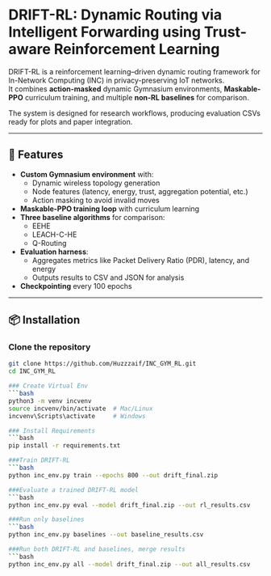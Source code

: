 # DRIFT-RL: Dynamic Routing via Intelligent Forwarding using Trust-aware Reinforcement Learning

DRIFT-RL is a reinforcement learning–driven dynamic routing framework for In-Network Computing (INC) in privacy-preserving IoT networks.  
It combines **action-masked** dynamic Gymnasium environments, **Maskable-PPO** curriculum training, and multiple **non-RL baselines** for comparison.

The system is designed for research workflows, producing evaluation CSVs ready for plots and paper integration.

---

## 📌 Features
- **Custom Gymnasium environment** with:
  - Dynamic wireless topology generation
  - Node features (latency, energy, trust, aggregation potential, etc.)
  - Action masking to avoid invalid moves
- **Maskable-PPO training loop** with curriculum learning
- **Three baseline algorithms** for comparison:
  - EEHE
  - LEACH-C-HE
  - Q-Routing
- **Evaluation harness**:
  - Aggregates metrics like Packet Delivery Ratio (PDR), latency, and energy
  - Outputs results to CSV and JSON for analysis
- **Checkpointing** every 100 epochs


---

## 📦 Installation

### Clone the repository
```bash
git clone https://github.com/Huzzzaif/INC_GYM_RL.git
cd INC_GYM_RL

### Create Virtual Env
```bash
python3 -m venv incvenv
source incvenv/bin/activate  # Mac/Linux
incvenv\Scripts\activate     # Windows

### Install Requirements
```bash
pip install -r requirements.txt

###Train DRIFT-RL
```bash
python inc_env.py train --epochs 800 --out drift_final.zip

###Evaluate a trained DRIFT-RL model
```bash
python inc_env.py eval --model drift_final.zip --out rl_results.csv

###Run only baselines
```bash
python inc_env.py baselines --out baseline_results.csv

###Run both DRIFT-RL and baselines, merge results
```bash
python inc_env.py all --model drift_final.zip --out all_results.csv

